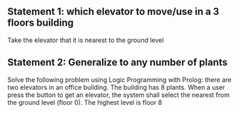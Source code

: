## Statement 1: which elevator to move/use in a 3 floors building
Take the elevator that it is nearest to the ground level

## Statement 2: Generalize to any number of plants
Solve the following problem using Logic Programming with Prolog: there are two elevators in an office building. The building has 8 plants. When a user press the button to get an elevator, the system shall select the nearest from the ground level (floor 0). The highest level is floor 8
